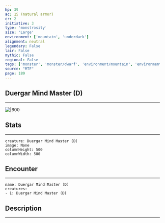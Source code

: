 ```yaml
---
hp: 39
ac: 15 (natural armor)
cr: 2
initiative: 3
type: 'monstrosity'    
size: 'Large'
environment: ['mountain', 'underdark']
alignment: neutral
legendary: False
lair: False
mythic: False
regional: False
tags: ['monster', 'monster/dwarf', 'environment/mountain', 'environment/underdark']
source: "MTF"
page: 189
---
```


## Duergar Mind Master (D)
---

![|600](D:/Program%20Files/5e.tools/img/bestiary/MTF/Duergar%20Mind%20Master.jpg)

## Stats
---

```statblock
creature: Duergar Mind Master (D)
image: None
columnHeight: 500
columnWidth: 500
```

## Encounter
---

```encounter-table
name: Duergar Mind Master (D)
creatures:
- 1: Duergar Mind Master (D)
```

## Description
---





